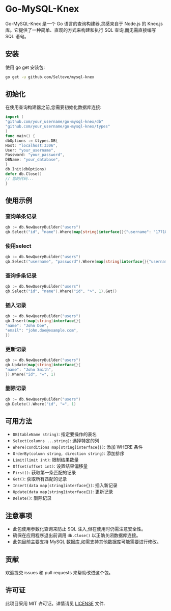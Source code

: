 # Go-MySQL-Knex

Go-MySQL-Knex 是一个 Go 语言的查询构建器,灵感来自于 Node.js 的 Knex.js 库。它提供了一种简单、直观的方式来构建和执行 SQL 查询,而无需直接编写 SQL 语句。

## 安装

使用 go get 安装包:

```bash
go get -u github.com/Selteve/mysql-knex
```

## 初始化

在使用查询构建器之前,您需要初始化数据库连接:

```go
import (
"github.com/your_username/go-mysql-knex/db"
"github.com/your_username/go-mysql-knex/types"
)
func main() {
dbOptions := &types.DB{
Host: "localhost:3306",
User: "your_username",
Password: "your_password",
DBName: "your_database",
}
db.Init(dbOptions)
defer db.Close()
// 您的代码...
}
```

## 使用示例

### 查询单条记录

```go
qb := db.NewQueryBuilder("users")
qb.Select("id", "name").Where(map[string]interface{}{"username": "17710620417"}).First()
```

### 使用select

```go
qb := db.NewQueryBuilder("users")
qb.Select("username", "password").Where(map[string]interface{}{"username": "17710620417"}).First()
``` 

### 查询多条记录

```go
qb := db.NewQueryBuilder("users")
qb.Select("id", "name").Where("id", ">", 1).Get()
```

### 插入记录

```go
qb := db.NewQueryBuilder("users")
qb.Insert(map[string]interface{}{
"name": "John Doe",
"email": "john.doe@example.com",
})
```

### 更新记录

```go
qb := db.NewQueryBuilder("users")
qb.Update(map[string]interface{}{
"name": "John Smith",
}).Where("id", "=", 1)
```

### 删除记录

```go
qb := db.NewQueryBuilder("users")
qb.Delete().Where("id", "=", 1)
```

## 可用方法

- `DB(tableName string)`: 指定要操作的表名
- `Select(columns ...string)`: 选择特定的列
- `Where(conditions map[string]interface{})`: 添加 WHERE 条件
- `OrderBy(column string, direction string)`: 添加排序
- `Limit(limit int)`: 限制结果数量
- `Offset(offset int)`: 设置结果偏移量
- `First()`: 获取第一条匹配的记录
- `Get()`: 获取所有匹配的记录
- `Insert(data map[string]interface{})`: 插入新记录
- `Update(data map[string]interface{})`: 更新记录
- `Delete()`: 删除记录

## 注意事项

- 此包使用参数化查询来防止 SQL 注入,但在使用时仍需注意安全性。
- 确保在应用程序退出前调用 `db.Close()` 以正确关闭数据库连接。
- 此包目前主要支持 MySQL 数据库,如需支持其他数据库可能需要进行修改。

## 贡献

欢迎提交 issues 和 pull requests 来帮助改进这个包。

## 许可证

此项目采用 MIT 许可证。详情请见 [LICENSE](LICENSE) 文件.


